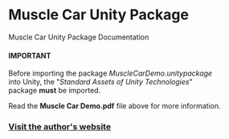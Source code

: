 # Muscle Car Unity Package
Muscle Car Unity Package Documentation

<h4><b>IMPORTANT</b></h4>

Before importing the package <i>MuscleCarDemo.unitypackage</i></br> 
into Unity, the "<i>Standard Assets of Unity Technologies</i>"</br>
package <b>must</b> be imported.

Read the <b>Muscle Car Demo.pdf</b> file above for more information.

<h3><a href="https://stecavalli.altervista.org/">Visit the author's website</a></h3>
